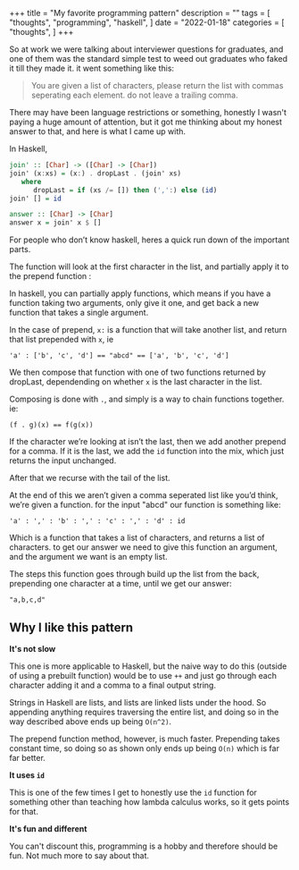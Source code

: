 +++
title = "My favorite programming pattern"
description = ""
tags = [
    "thoughts",
    "programming",
    "haskell",
]
date = "2022-01-18"
categories = [
    "thoughts",
]
+++

So at work we were talking about interviewer questions for graduates, and one of them was the standard simple test to weed out graduates who faked it till they made it. it went something like this:

> You are given a list of characters, please return the list with commas seperating each element. do not leave a trailing comma.

There may have been language restrictions or something, honestly I wasn't paying a huge amount of attention, but it got me thinking about my honest answer to that, and here is what I came up with.

In Haskell,

```haskell
join' :: [Char] -> ([Char] -> [Char])
join' (x:xs) = (x:) . dropLast . (join' xs)
   where
      dropLast = if (xs /= []) then (',':) else (id)
join' [] = id

answer :: [Char] -> [Char]
answer x = join' x $ []
```

For people who don’t know haskell, heres a quick run down of the important parts.

The function will look at the first character in the list, and partially apply it to the prepend function :

In haskell, you can partially apply functions, which means if you have a function taking two arguments, only give it one, and get back a new function that takes a single argument.

In the case of prepend, `x:` is a function that will take another list, and return that list prepended with `x`, ie

`'a' : ['b', 'c', 'd'] == "abcd" == ['a', 'b', 'c', 'd']`

We then compose that function with one of two functions returned by dropLast, dependending on whether `x` is the last character in the list.

Composing is done with `.`, and simply is a way to chain functions together. ie:

`(f . g)(x) == f(g(x))`

If the character we’re looking at isn’t the last, then we add another prepend for a comma. If it is the last, we add the `id` function into the mix, which just returns the input unchanged.

After that we recurse with the tail of the list.

At the end of this we aren’t given a comma seperated list like you’d think, we’re given a function. for the input "abcd" our function is something like:

`'a' : ',' : 'b' : ',' : 'c' : ',' : 'd' : id`

Which is a function that takes a list of characters, and returns a list of characters. to get our answer we need to give this function an argument, and the argument we want is an empty list.

The steps this function goes through build up the list from the back, prepending one character at a time, until we get our answer:

`"a,b,c,d"`

## Why I like this pattern

**It's not slow**

This one is more applicable to Haskell, but the naive way to do this (outside of using a prebuilt function) would be to use `++` and just go through each character adding it and a comma to a final output string.

Strings in Haskell are lists, and lists are linked lists under the hood. So appending anything requires traversing the entire list, and doing so in the way described above ends up being `O(n^2)`.

The prepend function method, however, is much faster. Prepending takes constant time, so doing so as shown only ends up being `O(n)` which is far far better.

**It uses `id`**

This is one of the few times I get to honestly use the `id` function for something other than teaching how lambda calculus works, so it gets points for that.

**It's fun and different**

You can't discount this, programming is a hobby and therefore should be fun. Not much more to say about that.

